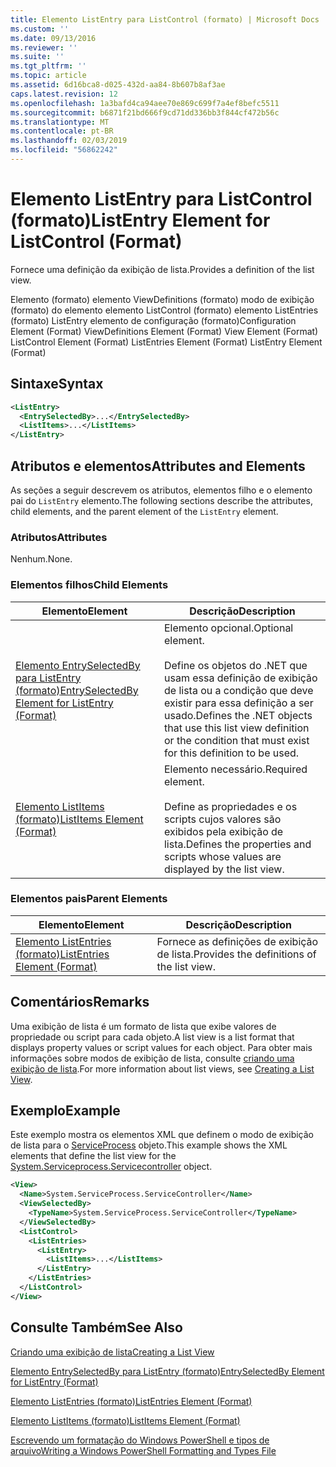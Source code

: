 ```yaml
---
title: Elemento ListEntry para ListControl (formato) | Microsoft Docs
ms.custom: ''
ms.date: 09/13/2016
ms.reviewer: ''
ms.suite: ''
ms.tgt_pltfrm: ''
ms.topic: article
ms.assetid: 6d16bca8-d025-432d-aa84-8b607b8af3ae
caps.latest.revision: 12
ms.openlocfilehash: 1a3bafd4ca94aee70e869c699f7a4ef8befc5511
ms.sourcegitcommit: b6871f21bd666f9cd71dd336bb3f844cf472b56c
ms.translationtype: MT
ms.contentlocale: pt-BR
ms.lasthandoff: 02/03/2019
ms.locfileid: "56862242"
---
```

# <a name="listentry-element-for-listcontrol-format"></a><span data-ttu-id="37e06-102">Elemento ListEntry para ListControl (formato)</span><span class="sxs-lookup"><span data-stu-id="37e06-102">ListEntry Element for ListControl (Format)</span></span>

<span data-ttu-id="37e06-103">Fornece uma definição da exibição de lista.</span><span class="sxs-lookup"><span data-stu-id="37e06-103">Provides a definition of the list view.</span></span>

<span data-ttu-id="37e06-104">Elemento (formato) elemento ViewDefinitions (formato) modo de exibição (formato) do elemento elemento ListControl (formato) elemento ListEntries (formato) ListEntry elemento de configuração (formato)</span><span class="sxs-lookup"><span data-stu-id="37e06-104">Configuration Element (Format) ViewDefinitions Element (Format) View Element (Format) ListControl Element (Format) ListEntries Element (Format) ListEntry Element (Format)</span></span>

## <a name="syntax"></a><span data-ttu-id="37e06-105">Sintaxe</span><span class="sxs-lookup"><span data-stu-id="37e06-105">Syntax</span></span>

```xml
<ListEntry>
  <EntrySelectedBy>...</EntrySelectedBy>
  <ListItems>...</ListItems>
</ListEntry>
```

## <a name="attributes-and-elements"></a><span data-ttu-id="37e06-106">Atributos e elementos</span><span class="sxs-lookup"><span data-stu-id="37e06-106">Attributes and Elements</span></span>

<span data-ttu-id="37e06-107">As seções a seguir descrevem os atributos, elementos filho e o elemento pai do `ListEntry` elemento.</span><span class="sxs-lookup"><span data-stu-id="37e06-107">The following sections describe the attributes, child elements, and the parent element of the `ListEntry` element.</span></span>

### <a name="attributes"></a><span data-ttu-id="37e06-108">Atributos</span><span class="sxs-lookup"><span data-stu-id="37e06-108">Attributes</span></span>

<span data-ttu-id="37e06-109">Nenhum.</span><span class="sxs-lookup"><span data-stu-id="37e06-109">None.</span></span>

### <a name="child-elements"></a><span data-ttu-id="37e06-110">Elementos filhos</span><span class="sxs-lookup"><span data-stu-id="37e06-110">Child Elements</span></span>

|<span data-ttu-id="37e06-111">Elemento</span><span class="sxs-lookup"><span data-stu-id="37e06-111">Element</span></span>|<span data-ttu-id="37e06-112">Descrição</span><span class="sxs-lookup"><span data-stu-id="37e06-112">Description</span></span>|
|-------------|-----------------|
|[<span data-ttu-id="37e06-113">Elemento EntrySelectedBy para ListEntry (formato)</span><span class="sxs-lookup"><span data-stu-id="37e06-113">EntrySelectedBy Element for ListEntry (Format)</span></span>](./entryselectedby-element-for-listentry-for-listcontrol-format.md)|<span data-ttu-id="37e06-114">Elemento opcional.</span><span class="sxs-lookup"><span data-stu-id="37e06-114">Optional element.</span></span><br /><br /> <span data-ttu-id="37e06-115">Define os objetos do .NET que usam essa definição de exibição de lista ou a condição que deve existir para essa definição a ser usado.</span><span class="sxs-lookup"><span data-stu-id="37e06-115">Defines the .NET objects that use this list view definition or the condition that must exist for this definition to be used.</span></span>|
|[<span data-ttu-id="37e06-116">Elemento ListItems (formato)</span><span class="sxs-lookup"><span data-stu-id="37e06-116">ListItems Element (Format)</span></span>](./listitems-element-for-listentry-for-listcontrol-format.md)|<span data-ttu-id="37e06-117">Elemento necessário.</span><span class="sxs-lookup"><span data-stu-id="37e06-117">Required element.</span></span><br /><br /> <span data-ttu-id="37e06-118">Define as propriedades e os scripts cujos valores são exibidos pela exibição de lista.</span><span class="sxs-lookup"><span data-stu-id="37e06-118">Defines the properties and scripts whose values are displayed by the list view.</span></span>|

### <a name="parent-elements"></a><span data-ttu-id="37e06-119">Elementos pais</span><span class="sxs-lookup"><span data-stu-id="37e06-119">Parent Elements</span></span>

|<span data-ttu-id="37e06-120">Elemento</span><span class="sxs-lookup"><span data-stu-id="37e06-120">Element</span></span>|<span data-ttu-id="37e06-121">Descrição</span><span class="sxs-lookup"><span data-stu-id="37e06-121">Description</span></span>|
|-------------|-----------------|
|[<span data-ttu-id="37e06-122">Elemento ListEntries (formato)</span><span class="sxs-lookup"><span data-stu-id="37e06-122">ListEntries Element (Format)</span></span>](./listentries-element-for-listcontrol-format.md)|<span data-ttu-id="37e06-123">Fornece as definições de exibição de lista.</span><span class="sxs-lookup"><span data-stu-id="37e06-123">Provides the definitions of the list view.</span></span>|

## <a name="remarks"></a><span data-ttu-id="37e06-124">Comentários</span><span class="sxs-lookup"><span data-stu-id="37e06-124">Remarks</span></span>

<span data-ttu-id="37e06-125">Uma exibição de lista é um formato de lista que exibe valores de propriedade ou script para cada objeto.</span><span class="sxs-lookup"><span data-stu-id="37e06-125">A list view is a list format that displays property values or script values for each object.</span></span> <span data-ttu-id="37e06-126">Para obter mais informações sobre modos de exibição de lista, consulte [criando uma exibição de lista](./creating-a-list-view.md).</span><span class="sxs-lookup"><span data-stu-id="37e06-126">For more information about list views, see [Creating a List View](./creating-a-list-view.md).</span></span>

## <a name="example"></a><span data-ttu-id="37e06-127">Exemplo</span><span class="sxs-lookup"><span data-stu-id="37e06-127">Example</span></span>

<span data-ttu-id="37e06-128">Este exemplo mostra os elementos XML que definem o modo de exibição de lista para o [ServiceProcess](/dotnet/api/System.ServiceProcess.ServiceController) objeto.</span><span class="sxs-lookup"><span data-stu-id="37e06-128">This example shows the XML elements that define the list view for the [System.Serviceprocess.Servicecontroller](/dotnet/api/System.ServiceProcess.ServiceController) object.</span></span>

```xml
<View>
  <Name>System.ServiceProcess.ServiceController</Name>
  <ViewSelectedBy>
    <TypeName>System.ServiceProcess.ServiceController</TypeName>
  </ViewSelectedBy>
  <ListControl>
    <ListEntries>
      <ListEntry>
        <ListItems>...</ListItems>
      </ListEntry>
    </ListEntries>
  </ListControl>
</View>
```

## <a name="see-also"></a><span data-ttu-id="37e06-129">Consulte Também</span><span class="sxs-lookup"><span data-stu-id="37e06-129">See Also</span></span>

[<span data-ttu-id="37e06-130">Criando uma exibição de lista</span><span class="sxs-lookup"><span data-stu-id="37e06-130">Creating a List View</span></span>](./creating-a-list-view.md)

[<span data-ttu-id="37e06-131">Elemento EntrySelectedBy para ListEntry (formato)</span><span class="sxs-lookup"><span data-stu-id="37e06-131">EntrySelectedBy Element for ListEntry (Format)</span></span>](./entryselectedby-element-for-listentry-for-listcontrol-format.md)

[<span data-ttu-id="37e06-132">Elemento ListEntries (formato)</span><span class="sxs-lookup"><span data-stu-id="37e06-132">ListEntries Element (Format)</span></span>](./listentries-element-for-listcontrol-format.md)

[<span data-ttu-id="37e06-133">Elemento ListItems (formato)</span><span class="sxs-lookup"><span data-stu-id="37e06-133">ListItems Element (Format)</span></span>](./listitems-element-for-listentry-for-listcontrol-format.md)

[<span data-ttu-id="37e06-134">Escrevendo um formatação do Windows PowerShell e tipos de arquivo</span><span class="sxs-lookup"><span data-stu-id="37e06-134">Writing a Windows PowerShell Formatting and Types File</span></span>](./writing-a-powershell-formatting-file.md)
